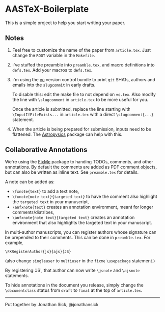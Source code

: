 # AASTeX-Boilerplate

This is a simple project to help you start writing your paper.

## Notes

1. Feel free to customize the name of the paper from `article.tex`. Just change the `ROOT` variable in the `Makefile`.
2. I've stuffed the preamble into `preamble.tex`, and macro definitions into `defs.tex`. Add your macros to `defs.tex`.
3. I'm using the [vc](http://www.ctan.org/tex-archive/support/vc) version control bundle to print `git` SHA1s, authors and emails into the `slugcommit` in early drafts.

   To disable this: edit the make file to not depend on `vc.tex`. Also modify the line with `\slugcomment` in `article.tex` to be more useful for you.

   Once the article is submitted, replace the line starting with `\InputIfFileExists...` in `article.tex` with a direct `\slugcomment{...}` statement.

4. When the article is being prepared for submission, inputs need to be flattened. The [Astropysics](http://pythonhosted.org/Astropysics/) package can help with this.

## Collaborative Annotations

We're using the [FixMe](http://www.ctan.org/pkg/fixme) package to handing TODOs, comments, and other annotations.
By default the comments are added as PDF comment objects, but can also be written as inline text.
See `preamble.tex` for details.

A note can be added as:

- `\fxnote{text}` to add a text note,
- `\fxnote[note text}{targeted text}` to have the comment also highlight the `targeted text` in your manuscript,
- `\anfxnote{text}` creates an annotation environment, meant for longer comments/diatribes,
- `\anfxnote{note text}{targeted text}` creates an annotation environment that also highlights the targeted text in your manuscript.

In multi-author manuscripts, you can register authors whose signature can be prepended to their comments.
This can be done in `preamble.tex`. For example,

    \FXRegisterAuthor{js}{ajs}{JS}

(also change `singleuser` to `multiuser` in the `fixme` `\usepackage` statement.)

By registering 'JS', that author can now write `\jsnote` and `\ajsnote` statements.

To hide annotations in the document you release, simply change the `\documentclass` status from `draft` to `final` at the top of `article.tex`.

****

Put together by Jonathan Sick, @jonathansick
